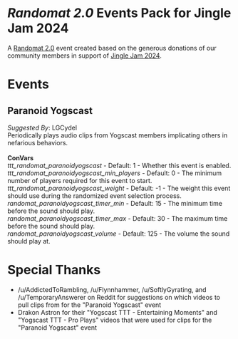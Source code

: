 # _Randomat 2.0_ Events Pack for Jingle Jam 2024
A [Randomat 2.0](https://github.com/Malivil/TTT-Randomat-20) event created based on the generous donations of our community members in support of [Jingle Jam 2024](https://www.jinglejam.co.uk/).

# Events

## Paranoid Yogscast
_Suggested By_: LGCydel\
Periodically plays audio clips from Yogscast members implicating others in nefarious behaviors.
\
\
**ConVars**
\
_ttt_randomat_paranoidyogscast_ - Default: 1 - Whether this event is enabled.\
_ttt_randomat_paranoidyogscast_min_players_ - Default: 0 - The minimum number of players required for this event to start.\
_ttt_randomat_paranoidyogscast_weight_ - Default: -1 - The weight this event should use during the randomized event selection process.\
_randomat_paranoidyogscast_timer_min_ - Default: 15 - The minimum time before the sound should play.\
_randomat_paranoidyogscast_timer_max_ - Default: 30 - The maximum time before the sound should play.\
_randomat_paranoidyogscast_volume_ - Default: 125 - The volume the sound should play at.

# Special Thanks
- /u/AddictedToRambling, /u/Flynnhammer, /u/SoftlyGyrating, and /u/TemporaryAnswerer on Reddit for suggestions on which videos to pull clips from for the "Paranoid Yogscast" event
- Drakon Astron for their "Yogscast TTT - Entertaining Moments" and "Yogscast TTT - Pro Plays" videos that were used for clips for the "Paranoid Yogscast" event
